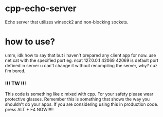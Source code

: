 # cpp-echo-server
Echo server that utilizes winsock2 and non-blocking sockets.

# how to use?
umm, idk how to say that but i haven't prepared any client app for now. use net cat with the specified port eg. ncat 127.0.0.1 42069
42069 is default port defined in server u can't change it without recompiling the server, why? cuz i'm bored.

### !!! TW !!!
This code is something like c mixed with cpp. For your safety please wear protective glasses.
Remember this is something that shows the way you shouldn't do your apps.
If you are considering using this in production code. press ALT + F4 NOW!!!!!
